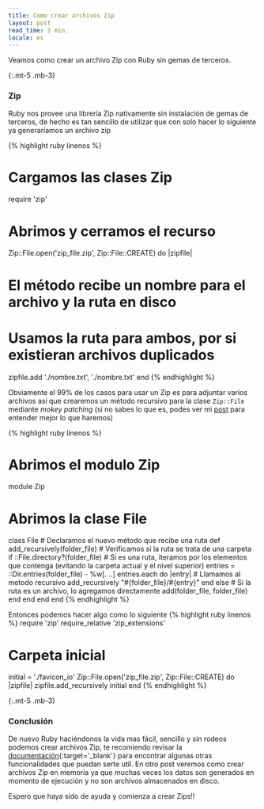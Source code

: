 ```yaml
---
title: Como crear archivos Zip
layout: post
read_time: 2 min.
locale: es
---
```


Veamos como crear un archivo Zip con Ruby sin gemas de terceros.

{:.mt-5 .mb-3}
### Zip

Ruby nos provee una librería Zip nativamente sin instalación de gemas de terceros, de hecho es tan sencillo de utilizar que con solo hacer lo siguiente ya generaríamos un archivo zip

{% highlight ruby linenos %}
# Cargamos las clases Zip
require 'zip'

# Abrimos y cerramos el recurso
Zip::File.open('zip_file.zip', Zip::File::CREATE) do |zipfile|
  # El método recibe un nombre para el archivo y la ruta en disco
  # Usamos la ruta para ambos, por si existieran archivos duplicados
  zipfile.add './nombre.txt', './nombre.txt'
end
{% endhighlight %}

Obviamente el 99% de los casos para usar un Zip es para adjuntar varios archivos así que crearemos un método recursivo para la clase `Zip::File` mediante *mokey patching* (si no sabes lo que es, podes ver mi [post](/2021/03/13/monkey-patching) para entender mejor lo que haremos)

{% highlight ruby linenos %}
# Abrimos el modulo Zip
module Zip
  # Abrimos la clase File
  class File
    # Declaramos el nuevo método que recibe una ruta
    def add_recursively(folder_file)
      # Verificamos si la ruta se trata de una carpeta
      if ::File.directory?(folder_file)
        # Si es una ruta, iteramos por los elementos que contenga (evitando la carpeta actual y el nivel superior)
        entries = ::Dir.entries(folder_file) - %w[. ..]
        entries.each do |entry|
          # Llamamos al metodo recursivo
          add_recursively "#{folder_file}/#{entry}"
        end
      else
        # Si la ruta es un archivo, lo agregamos directamente
        add(folder_file, folder_file)
      end
    end
  end
end
{% endhighlight %}

Entonces podemos hacer algo como lo siguiente
{% highlight ruby linenos %}
require 'zip'
require_relative 'zip_extensions'
# Carpeta inicial
initial = './favicon_io'
Zip::File.open('zip_file.zip', Zip::File::CREATE) do |zipfile|
  zipfile.add_recursively initial
end
{% endhighlight %}

{:.mt-5 .mb-3}
### Conclusión

De nuevo Ruby haciéndonos la vida mas fácil, sencillo y sin rodeos podemos crear archivos Zip, te recomiendo revisar la [documentación](https://www.rubydoc.info/github/rubyzip/rubyzip/index){:target='_blank'} para encontrar algunas otras funcionalidades que puedan serte util. En otro post veremos como crear archivos Zip en memoria ya que muchas veces los datos son generados en momento de ejecución y no son archivos almacenados en disco.

Espero que haya sido de ayuda y comienza a crear Zips!!
